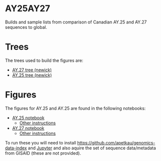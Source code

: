 # AY25AY27

Builds and sample lists from comparison of Canadian AY.25 and AY.27 sequences to global.

# Trees

The trees used to build the figures are:

* [AY.27 tree (newick)](twentysevenext/tree.nwk)
* [AY.25 tree (newick)](twentyfiveext/tree.nwk)

# Figures

The figures for AY.25 and AY.25 are found in the following notebooks:

* [AY.25 notebook](figures/AY.25/2-mutation-ay25.ipynb)
    * [Other instructions](figures/AY.25)
* [AY.27 notebook](figures/AY.27/2-mutation-ay27.ipynb)
    * [Other instructions](figures/AY.27)

To run these you will need to install <https://github.com/apetkau/genomics-data-index> and [Jupyter](https://jupyter.org/) and also aquire the set of sequence data/metadata from GISAID (these are not provided).
